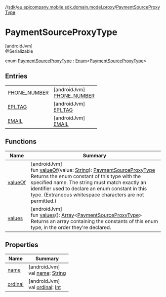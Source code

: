 //[sdk](../../../index.md)/[eu.epicompany.mobile.sdk.domain.model.proxy](../index.md)/[PaymentSourceProxyType](index.md)

# PaymentSourceProxyType

[androidJvm]\
@Serializable

enum [PaymentSourceProxyType](index.md) : [Enum](https://kotlinlang.org/api/latest/jvm/stdlib/kotlin/-enum/index.html)&lt;[PaymentSourceProxyType](index.md)&gt;

## Entries

| | |
|---|---|
| [PHONE_NUMBER](-p-h-o-n-e_-n-u-m-b-e-r/index.md) | [androidJvm]<br>[PHONE_NUMBER](-p-h-o-n-e_-n-u-m-b-e-r/index.md) |
| [EPI_TAG](-e-p-i_-t-a-g/index.md) | [androidJvm]<br>[EPI_TAG](-e-p-i_-t-a-g/index.md) |
| [EMAIL](-e-m-a-i-l/index.md) | [androidJvm]<br>[EMAIL](-e-m-a-i-l/index.md) |

## Functions

| Name | Summary |
|---|---|
| [valueOf](value-of.md) | [androidJvm]<br>fun [valueOf](value-of.md)(value: [String](https://kotlinlang.org/api/latest/jvm/stdlib/kotlin/-string/index.html)): [PaymentSourceProxyType](index.md)<br>Returns the enum constant of this type with the specified name. The string must match exactly an identifier used to declare an enum constant in this type. (Extraneous whitespace characters are not permitted.) |
| [values](values.md) | [androidJvm]<br>fun [values](values.md)(): [Array](https://kotlinlang.org/api/latest/jvm/stdlib/kotlin/-array/index.html)&lt;[PaymentSourceProxyType](index.md)&gt;<br>Returns an array containing the constants of this enum type, in the order they're declared. |

## Properties

| Name | Summary |
|---|---|
| [name](../../eu.epicompany.mobile.sdk.network.model.wallet/-payment-means-type-resource/-account/index.md#-372974862%2FProperties%2F462465411) | [androidJvm]<br>val [name](../../eu.epicompany.mobile.sdk.network.model.wallet/-payment-means-type-resource/-account/index.md#-372974862%2FProperties%2F462465411): [String](https://kotlinlang.org/api/latest/jvm/stdlib/kotlin/-string/index.html) |
| [ordinal](../../eu.epicompany.mobile.sdk.network.model.wallet/-payment-means-type-resource/-account/index.md#-739389684%2FProperties%2F462465411) | [androidJvm]<br>val [ordinal](../../eu.epicompany.mobile.sdk.network.model.wallet/-payment-means-type-resource/-account/index.md#-739389684%2FProperties%2F462465411): [Int](https://kotlinlang.org/api/latest/jvm/stdlib/kotlin/-int/index.html) |
